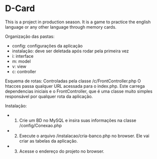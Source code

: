 D-Card
======

This is a project in production season. It is a game to practice the english language or any other language through memory cards.

Organização das pastas:
* config: configurações da aplicação
* instalação: deve ser deletada após rodar pela primeira vez
* i: interface
* m: model
* v: view
* c: controller


Esquema de rotas:
Controladas pela classe /c/FrontController.php
O htacces passa qualquer URL acessada para o index.php. Este carrega dependencias iniciais e o FrontController, que é uma classe muito simples responsável por qualquer rota da aplicação.

Instalação:
* 1. Crie um BD no MySQL e insira suas informações na classe /config/Conexao.php
* 2. Execute o arquivo /instalacao/cria-banco.php no browser. Ele vai criar as tabelas da aplicação.
* 3. Acesse o endereço do projeto no browser.
